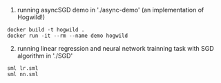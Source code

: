 1. running asyncSGD demo in './async-demo' (an implementation of Hogwild!) 

```
docker build -t hogwild .
docker run -it --rm --name demo hogwild
```

2. running linear regression and neural network trainning task with SGD algorithm in './SGD'

```
sml lr.sml
sml nn.sml
```